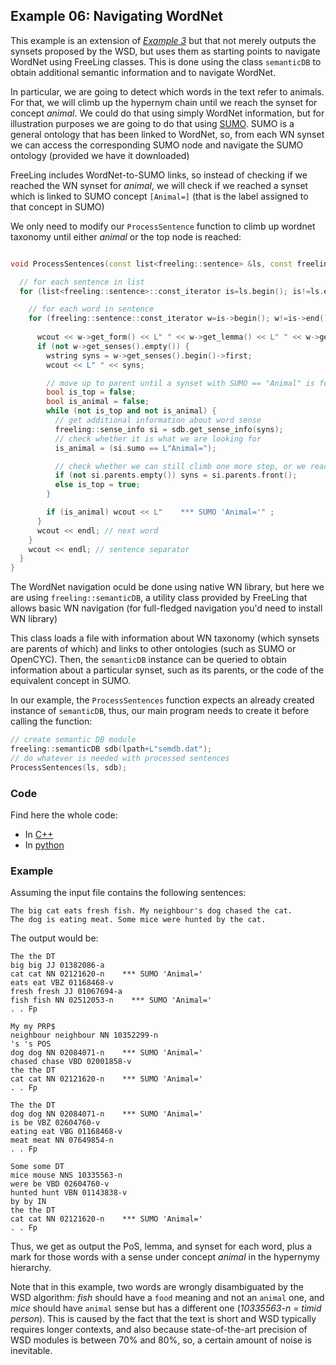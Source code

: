 
## Example 06: Navigating WordNet

This example is an extension of [*Example 3*](./example03.md) but that not merely outputs the synsets proposed by the WSD, but uses them as starting points to navigate WordNet using FreeLing classes. 
This is done using the class `semanticDB` to obtain additional semantic information and to navigate WordNet.

In particular, we are going to detect which words in the text refer to animals.
For that, we will climb up the hypernym chain until we reach the synset for concept *animal*.
We could do that using simply WordNet information, but for illustration purposes we are going to do that using [SUMO](http://www.adampease.org/OP/). SUMO is a general ontology that has been linked to WordNet, so, from each WN synset we can access the corresponding SUMO node and navigate the SUMO ontology (provided we have it downloaded)

FreeLing includes WordNet-to-SUMO links, so instead of checking if we reached the WN synset for *animal*, we will check if we reached a synset which is linked to SUMO concept `[Animal=]` (that is the label assigned to that concept in SUMO)

We only need to modify our `ProcessSentence` function to climb up wordnet taxonomy until either *animal* or the top node is reached:
```C++

void ProcessSentences(const list<freeling::sentence> &ls, const freeling::semanticDB &sdb) {

  // for each sentence in list
  for (list<freeling::sentence>::const_iterator is=ls.begin(); is!=ls.end(); is++) {

    // for each word in sentence
    for (freeling::sentence::const_iterator w=is->begin(); w!=is->end(); w++) {
      
      wcout << w->get_form() << L" " << w->get_lemma() << L" " << w->get_tag() ;
      if (not w->get_senses().empty()) {
        wstring syns = w->get_senses().begin()->first;      
        wcout << L" " << syns;

        // move up to parent until a synset with SUMO == "Animal" is found.
        bool is_top = false;
        bool is_animal = false;
        while (not is_top and not is_animal) {
          // get additional information about word sense
          freeling::sense_info si = sdb.get_sense_info(syns);
          // check whether it is what we are looking for
          is_animal = (si.sumo == L"Animal=");

          // check whether we can still climb one more step, or we reached the top node.
          if (not si.parents.empty()) syns = si.parents.front();
          else is_top = true;
        }

        if (is_animal) wcout << L"    *** SUMO 'Animal='" ;
      }
      wcout << endl; // next word
    }
    wcout << endl; // sentence separator
  }
}
```

The WordNet navigation oculd be done using native WN library, but here we are using `freeling::semanticDB`, a utility class provided by FreeLing that allows basic WN navigation (for full-fledged navigation you'd need to install WN library)

This class loads a file with information about WN taxonomy (which synsets are parents of which) and links to other ontologies (such as SUMO or OpenCYC). Then, the `semanticDB` instance can be queried to obtain information about a particular synset, such as its parents, or the code of the equivalent concept in SUMO.

In our example, the `ProcessSentences` function expects an already created instance of `semanticDB`, thus, our main program needs to create it before calling the function:
```C++
// create semantic DB module
freeling::semanticDB sdb(lpath+L"semdb.dat");
// do whatever is needed with processed sentences
ProcessSentences(ls, sdb);
```


### Code

Find here the whole code:
 - In [C++](./code/example06.cc.md)
 - In [python](./code/example06.py.md)


### Example

Assuming the input file contains the following sentences:

    The big cat eats fresh fish. My neighbour's dog chased the cat.
    The dog is eating meat. Some mice were hunted by the cat.

The output would be:
```
The the DT
big big JJ 01382086-a
cat cat NN 02121620-n    *** SUMO 'Animal='
eats eat VBZ 01168468-v
fresh fresh JJ 01067694-a
fish fish NN 02512053-n    *** SUMO 'Animal='
. . Fp

My my PRP$
neighbour neighbour NN 10352299-n
's 's POS
dog dog NN 02084071-n    *** SUMO 'Animal='
chased chase VBD 02001858-v
the the DT
cat cat NN 02121620-n    *** SUMO 'Animal='
. . Fp

The the DT
dog dog NN 02084071-n    *** SUMO 'Animal='
is be VBZ 02604760-v
eating eat VBG 01168468-v
meat meat NN 07649854-n
. . Fp

Some some DT
mice mouse NNS 10335563-n
were be VBD 02604760-v
hunted hunt VBN 01143838-v
by by IN
the the DT
cat cat NN 02121620-n    *** SUMO 'Animal='
. . Fp

```

  Thus, we get as output the PoS, lemma, and synset for each word, plus a mark for those words with a sense under concept *animal* in the hypernymy hierarchy.

   Note that in this example, two words are wrongly disambiguated by the WSD algorithm: *fish* should have a `food` meaning and not an `animal` one, and *mice* should have `animal` sense but has a different one (*10335563-n* = *timid person*).
   This is caused by the fact that the text is short and WSD typically requires longer contexts, and also because state-of-the-art precision of WSD modules is between 70% and 80%, so, a certain amount of noise is inevitable.
   
   
   
